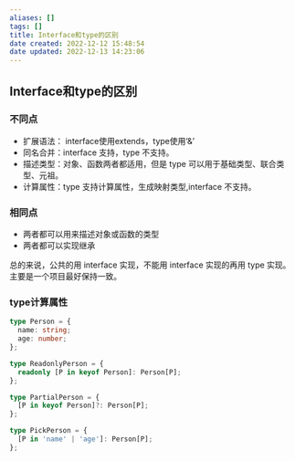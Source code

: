 ```yaml
---
aliases: []
tags: []
title: Interface和type的区别
date created: 2022-12-12 15:48:54
date updated: 2022-12-13 14:23:06
---
```


## Interface和type的区别

### 不同点

- 扩展语法： interface使用extends，type使用‘&’
- 同名合并：interface 支持，type 不支持。
- 描述类型：对象、函数两者都适用，但是 type 可以用于基础类型、联合类型、元祖。
- 计算属性：type 支持计算属性，生成映射类型,interface 不支持。

### 相同点

- 两者都可以用来描述对象或函数的类型
- 两者都可以实现继承

总的来说，公共的用 interface 实现，不能用 interface 实现的再用 type 实现。主要是一个项目最好保持一致。

### type计算属性

```ts
type Person = {
  name: string;
  age: number;
};

type ReadonlyPerson = {
  readonly [P in keyof Person]: Person[P];
};

type PartialPerson = {
  [P in keyof Person]?: Person[P];
};

type PickPerson = {
  [P in 'name' | 'age']: Person[P];
};
```
